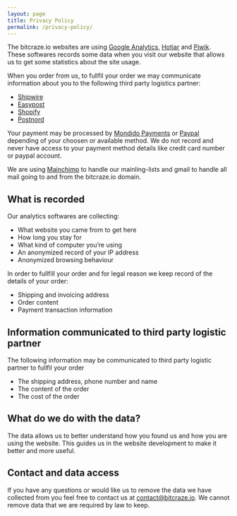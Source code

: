 ```yaml
---
layout: page
title: Privacy Policy
permalink: /privacy-policy/
---
```


The bitcraze.io websites are using [Google Analytics](https://analytics.google.com), [Hotjar](www.hotjar.com) and [Piwik](https://matomo.org).
These softwares records some data when you visit our website that allows us to get some statistics about the site usage.

When you order from us, to fullfil your order we may communicate information about you to the following third party logistics partner:

 - [Shipwire](https://www.shipwire.com)
 - [Easypost](https://www.easypost.com)
 - [Shopify](https://www.shopify.com)
 - [Postnord](https://www.postnord.se)

Your payment may be processed by [Mondido Payments](https://www.mondido.com) or [Paypal](https://www.paypal.com) depending of your choosen or available method. We do not record and never have access to your payment method details like credit card number or paypal account.

We are using [Mainchimp](https://mailchimp.com) to handle our mainling-lists and gmail to handle all mail going to and from the bitcraze.io domain.

## What is recorded

Our analytics softwares are collecting:

 - What website you came from to get here
 - How long you stay for
 - What kind of computer you’re using
 - An anonymized record of your IP address
 - Anonymized browsing behaviour

In order to fullfill your order and for legal reason we keep record of the details of your order:

 - Shipping and invoicing address
 - Order content
 - Payment transaction information

## Information communicated to third party logistic partner

The following information may be communicated to third party logistic partner to fullfil your order

 - The shipping address, phone number and name
 - The content of the order
 - The cost of the order

## What do we do with the data?

The data allows us to better understand how you found us and how you are using the website.
This guides us in the website development to make it better and more useful.

## Contact and data access

If you have any questions or would like us to remove the data we have collected from you feel free to contact us at contact@bitcraze.io.
We cannot remove data that we are required by law to keep.